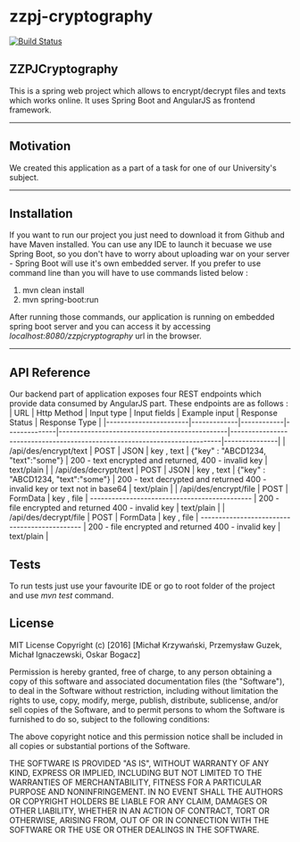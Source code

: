 # zzpj-cryptography
[![Build Status](https://travis-ci.org/ignas456/zzpj-cryptography.svg?branch=master)](https://travis-ci.org/ignas456/zzpj-cryptography)

## ZZPJCryptography

This is a spring web project which allows to encrypt/decrypt files and texts which works online. It uses Spring Boot and AngularJS as frontend framework.

---

## Motivation

 We created this application as a part of a task for one of our University's subject.
 
 ---

## Installation

If you want to run our project you just need to download it from Github and have Maven installed. You can use any IDE to launch it becuase we use Spring Boot, so you don't have to worry about uploading war on your server - Spring Boot will use it's own embedded server. If you prefer to use command line than you will have to use commands listed below :
1. mvn clean install
2. mvn spring-boot:run

After running those commands, our application is running on embedded spring boot server and you can access it by accessing _localhost:8080/zzpjcryptography_ url in the browser.

---

## API Reference

Our backend part of application exposes four REST endpoints which provide data consumed by AngularJS part.
These endpoints are as follows :
| URL                   | Http Method | Input type | Input fields | Example input                                 | Response Status                                                           | Response Type |
|-----------------------|-------------|------------|--------------|-----------------------------------------------|---------------------------------------------------------------------------|---------------|
| /api/des/encrypt/text | POST        | JSON       | key , text   | {"key" : "ABCD1234, "text":"some"}            | 200 - text encrypted and returned, 400 - invalid key                      | text/plain    |
| /api/des/decrypt/text | POST        | JSON       | key , text   | {"key" : "ABCD1234, "text":"some"}            | 200 - text decrypted and returned 400 - invalid key or text not in base64 | text/plain    |
| /api/des/encrypt/file | POST        | FormData   | key , file   | --------------------------------------------- | 200 - file encrypted and returned 400 - invalid key                       | text/plain    |
| /api/des/decrypt/file | POST        | FormData   | key , file   | --------------------------------------------- | 200 - file encrypted and returned 400 - invalid key                       | text/plain    |

## Tests

To run tests just use your favourite IDE or go to root folder of the project and use _mvn test_ command.

## License

MIT License
Copyright (c) [2016] [Michał Krzywański, Przemysław Guzek, Michał Ignaczewski, Oskar Bogacz]

Permission is hereby granted, free of charge, to any person obtaining a copy
of this software and associated documentation files (the "Software"), to deal
in the Software without restriction, including without limitation the rights
to use, copy, modify, merge, publish, distribute, sublicense, and/or sell
copies of the Software, and to permit persons to whom the Software is
furnished to do so, subject to the following conditions:

The above copyright notice and this permission notice shall be included in all
copies or substantial portions of the Software.

THE SOFTWARE IS PROVIDED "AS IS", WITHOUT WARRANTY OF ANY KIND, EXPRESS OR
IMPLIED, INCLUDING BUT NOT LIMITED TO THE WARRANTIES OF MERCHANTABILITY,
FITNESS FOR A PARTICULAR PURPOSE AND NONINFRINGEMENT. IN NO EVENT SHALL THE
AUTHORS OR COPYRIGHT HOLDERS BE LIABLE FOR ANY CLAIM, DAMAGES OR OTHER
LIABILITY, WHETHER IN AN ACTION OF CONTRACT, TORT OR OTHERWISE, ARISING FROM,
OUT OF OR IN CONNECTION WITH THE SOFTWARE OR THE USE OR OTHER DEALINGS IN THE
SOFTWARE.
